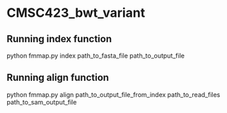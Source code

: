 # CMSC423_bwt_variant

## Running index function
python fmmap.py index path_to_fasta_file path_to_output_file

## Running align function
python fmmap.py align path_to_output_file_from_index path_to_read_files path_to_sam_output_file
